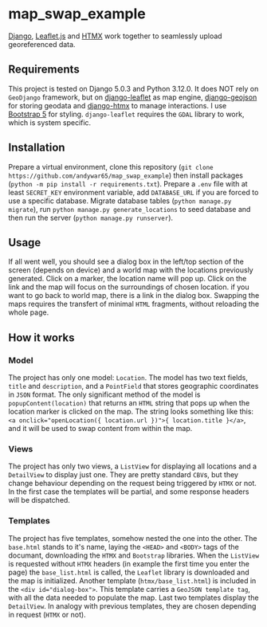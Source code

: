 # map_swap_example
[Django](https://djangoproject.com), [Leaflet.js](https://leafletjs.com/) and [HTMX](https://htmx.org) work together to seamlessly upload georeferenced data.
## Requirements
This project is tested on Django 5.0.3 and Python 3.12.0. It does NOT rely on `GeoDjango` framework, but on [django-leaflet](https://django-leaflet.readthedocs.io/en/latest/index.html/) as map engine, [django-geojson](https://django-geojson.readthedocs.io/en/latest/) for storing geodata and [django-htmx](https://django-htmx.readthedocs.io/en/latest/) to manage interactions. I use [Bootstrap 5](https://getbootstrap.com/) for styling. `django-leaflet` requires the `GDAL` library to work, which is system specific.
## Installation
Prepare a virtual environment, clone this repository (`git clone https://github.com/andywar65/map_swap_example`) then install packages (`python -m pip install -r requirements.txt`). Prepare a `.env` file with at least `SECRET_KEY` environment variable, add `DATABASE_URL` if you are forced to use a specific database. Migrate database tables (`python manage.py migrate`), run `python manage.py generate_locations` to seed database and then run the server (`python manage.py runserver`).
## Usage
If all went well, you should see a dialog box in the left/top section of the screen (depends on device) and a world map with the locations previously generated. Click on a marker, the location name will pop up. Click on the link and the map will focus on the surroundings of chosen location. if you want to go back to world map, there is a link in the dialog box. Swapping the maps requires the transfert of minimal `HTML` fragments, without reloading the whole page.
## How it works
### Model
The project has only one model: `Location`. The model has two text fields, `title` and `description`, and a `PointField` that stores geographic coordinates in `JSON` format. The only significant method of the model is `popupContent(location)` that returns an `HTML` string that pops up when the location marker is clicked on the map. The string looks something like this: `<a onclick="openLocation({ location.url })">{ location.title }</a>`, and it will be used to swap content from within the map.
### Views
The project has only two views, a `ListView` for displaying all locations and a `DetailView` to display just one. They are pretty standard `CBV`s, but they change behaviour depending on the request being triggered by `HTMX` or not. In the first case the templates will be partial, and some response headers will be dispatched.
### Templates
The project has five templates, somehow nested the one into the other. The `base.html` stands to it's name, laying the `<HEAD>` and `<BODY>` tags of the documant, downloading the `HTMX` and `Bootstrap` libraries. When the `ListView` is requested without `HTMX` headers (in example the first time you enter the page) the `base_list.html` is called, the `Leaflet` library is downloaded and the map is initialized. Another template (`htmx/base_list.html`) is included in the `<div id="dialog-box">`. This template carries a `GeoJSON template tag`, with all the data needed to populate the map. Last two templates display the `DetailView`. In analogy with previous templates, they are chosen depending in request (`HTMX` or not).
